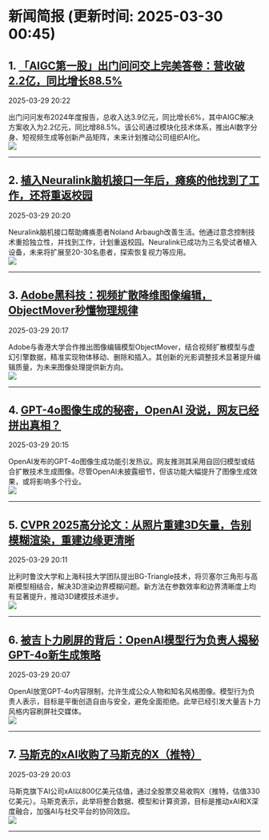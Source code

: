 # 新闻简报 (更新时间: 2025-03-30 00:45)

## 1. [「AIGC第一股」出门问问交上完美答卷：营收破2.2亿，同比增长88.5%](https://www.jiqizhixin.com/articles/2025-03-29-7)   
2025-03-29 20:22  

出门问问发布2024年度报告，总收入达3.9亿元，同比增长6%，其中AIGC解决方案收入为2.2亿元，同比增88.5%。该公司通过模块化技术体系，推出AI数字分身、短视频生成等创新产品矩阵，未来计划推动公司组织AI化。  
![](https://image.jiqizhixin.com/uploads/editor/a380ef4d-5f4b-409c-bbe3-28ed1d42f348/640.png)  

---

## 2. [植入Neuralink脑机接口一年后，瘫痪的他找到了工作，还将重返校园](https://www.jiqizhixin.com/articles/2025-03-29-6)   
2025-03-29 20:20  

Neuralink脑机接口帮助瘫痪患者Noland Arbaugh改善生活。他通过意念控制技术重拾独立性，并找到工作，计划重返校园。Neuralink已成功为三名受试者植入设备，未来将扩展至20-30名患者，探索恢复视力等应用。  
![](https://image.jiqizhixin.com/uploads/editor/e5cdc4a4-d2cf-43d5-a5e6-5585a8f54911/640.png)  

---

## 3. [Adobe黑科技：视频扩散降维图像编辑，ObjectMover秒懂物理规律](https://www.jiqizhixin.com/articles/2025-03-29-5)   
2025-03-29 20:17  

Adobe与香港大学合作推出图像编辑模型ObjectMover，结合视频扩散模型与虚幻引擎数据，精准实现物体移动、删除和插入。其创新的光影调整技术显著提升编辑质量，为未来图像处理提供新方向。  
![](https://image.jiqizhixin.com/uploads/editor/264c59f6-1677-4f39-be66-cb5571a32a01/640.png)  

---

## 4. [GPT-4o图像生成的秘密，OpenAI 没说，网友已经拼出真相？](https://www.jiqizhixin.com/articles/2025-03-29-4)   
2025-03-29 20:15  

OpenAI发布的GPT-4o图像生成功能引发热议。网友推测其采用自回归模型或结合扩散技术生成图像。尽管OpenAI未披露细节，但该功能大幅提升了图像生成效果，或将影响多个行业。  
![](https://image.jiqizhixin.com/uploads/editor/4c8cb6b6-3120-4b5d-af5e-7377d8a256dd/640.png)  

---

## 5. [CVPR 2025高分论文：从照片重建3D矢量，告别模糊渲染，重建边缘更清晰](https://www.jiqizhixin.com/articles/2025-03-29-3)   
2025-03-29 20:11  

比利时鲁汶大学和上海科技大学团队提出BG-Triangle技术，将贝塞尔三角形与高斯模型相结合，解决3D渲染边界模糊问题。新方法在参数效率和边界清晰度上均有显著提升，推动3D建模技术进步。  
![](https://image.jiqizhixin.com/uploads/editor/fe6ae231-d804-4533-b343-12624f6fb9aa/640.png)  

---

## 6. [被吉卜力刷屏的背后：OpenAI模型行为负责人揭秘GPT-4o新生成策略](https://www.jiqizhixin.com/articles/2025-03-29-2)   
2025-03-29 20:07  

OpenAI放宽GPT-4o内容限制，允许生成公众人物和知名风格图像。模型行为负责人表示，目标是平衡创造自由与安全，避免全面拒绝。此举已经引发大量吉卜力风格内容刷屏社交媒体。  
![](https://image.jiqizhixin.com/uploads/editor/cc7c0769-68ad-4764-89d1-09c10fec3bfa/640.png)  

---

## 7. [马斯克的xAI收购了马斯克的X（推特）](https://www.jiqizhixin.com/articles/2025-03-29)   
2025-03-29 20:03  

马斯克旗下AI公司xAI以800亿美元估值，通过全股票交易收购X（推特，估值330亿美元）。马斯克表示，此举将整合数据、模型和计算资源，目标是推动xAI和X深度融合，加强AI与社交平台的协同效应。  
![](https://image.jiqizhixin.com/uploads/editor/984608f3-eb24-4a94-8cee-038109fabb35/640.png)  

---



